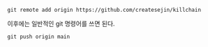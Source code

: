 `git remote add origin https://github.com/createsejin/killchain`

이후에는 일반적인 git 명령어를 쓰면 된다.

`git push origin main`